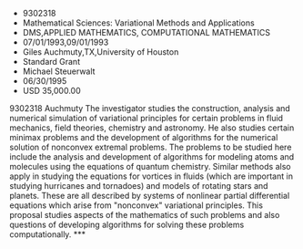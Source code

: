 
* 9302318
* Mathematical Sciences: Variational Methods and Applications
* DMS,APPLIED MATHEMATICS, COMPUTATIONAL MATHEMATICS
* 07/01/1993,09/01/1993
* Giles Auchmuty,TX,University of Houston
* Standard Grant
* Michael Steuerwalt
* 06/30/1995
* USD 35,000.00

9302318 Auchmuty The investigator studies the construction, analysis and
numerical simulation of variational principles for certain problems in fluid
mechanics, field theories, chemistry and astronomy. He also studies certain
minimax problems and the development of algorithms for the numerical solution of
nonconvex extremal problems. The problems to be studied here include the
analysis and development of algorithms for modeling atoms and molecules using
the equations of quantum chemistry. Similar methods also apply in studying the
equations for vortices in fluids (which are important in studying hurricanes and
tornadoes) and models of rotating stars and planets. These are all described by
systems of nonlinear partial differential equations which arise from "nonconvex"
variational principles. This proposal studies aspects of the mathematics of such
problems and also questions of developing algorithms for solving these problems
computationally. ***

